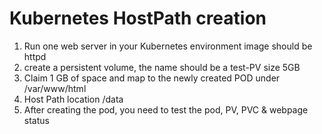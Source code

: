 # Kubernetes HostPath creation 

1) Run one web server in your Kubernetes environment image should be httpd
2) create a persistent volume, the name should be a test-PV size  5GB 
3) Claim 1 GB of space and map to the newly created POD under /var/www/html  
4) Host Path location /data 
5) After creating the pod, you need to test the pod, PV, PVC & webpage status



